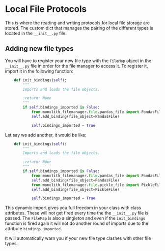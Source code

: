 # Local File Protocols
This is where the reading and writing protocols for local file storage are stored. 
The custom dict that manages the pairing of the different types is located in the ```__init__.py```
file. 

## Adding new file types
You will have to register your new file type with the ```FileMap``` object in the ```__init__.py``` file
in order for the file manager to access it. To register it, import it in the following function:

```python
    def init_bindings(self):
        """
        Imports and loads the file objects.

        :return: None
        """
        if self.bindings_imported is False:
            from monolith_filemanager.file.pandas_file import PandasFile
            self.add_binding(file_object=PandasFile)

            self.bindings_imported = True
```

Let say we add another, it would be like:

```python
    def init_bindings(self):
        """
        Imports and loads the file objects.

        :return: None
        """
        if self.bindings_imported is False:
            from monolith_filemanager.file.pandas_file import PandasFile
            self.add_binding(file_object=PandasFile)
            from monolith_filemanager.file.pickle_file import PickleFile
            self.add_binding(file_object=PickleFile)

            self.bindings_imported = True
```
This dynamic import gives you full freedom in your class with class attributes. These will not get 
fired every time the the ```__init__.py``` file is passed. The ```FileMap``` is also a singleton 
and even if the ```init_bindings``` function is fired again it will not do another round of imports 
due to the attribute ```bindings_imported```. 

It will automatically warn you if your new file type clashes with other file types. 
